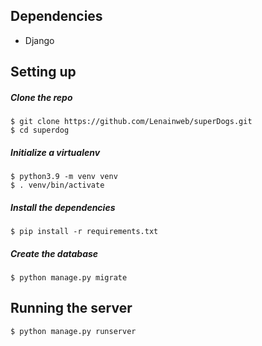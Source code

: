 ## Dependencies
* Django

## Setting up

##### Clone the repo

```
$ git clone https://github.com/Lenainweb/superDogs.git
$ cd superdog
```

##### Initialize a virtualenv

```
$ python3.9 -m venv venv
$ . venv/bin/activate
```

##### Install the dependencies

```
$ pip install -r requirements.txt
```

##### Create the database

```
$ python manage.py migrate
```

## Running the server

```
$ python manage.py runserver